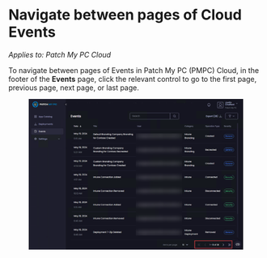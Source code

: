 # Navigate between pages of Cloud Events

_Applies to: Patch My PC Cloud_

To navigate between pages of Events in Patch My PC (PMPC) Cloud, in the footer of the **Events** page, click the relevant control to go to the first page, previous page, next page, or last page.

<figure><img src="../../.gitbook/assets/image (825).png" alt="Controls in the footer of the “Events” page"><figcaption></figcaption></figure>
